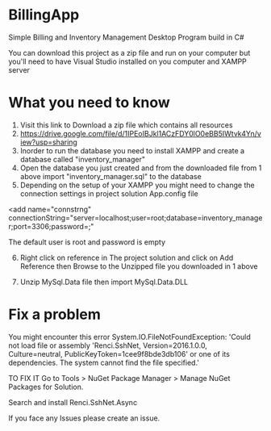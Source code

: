 # BillingApp
Simple Billing and Inventory Management Desktop Program build in C#

You can download this project as a zip file and run on your computer but you'll need to have Visual Studio installed on you computer and XAMPP server

# What you need to know
1) Visit this link to Download a zip file which contains all resources 
2) https://drive.google.com/file/d/1IPEoIBJkl1ACzFDY0lO0eBB5IWtvk4Yn/view?usp=sharing
3) Inorder to run the database you need to install XAMPP and create a database called "inventory_manager"
4) Open the database you just created and from the downloaded file from 1 above  import  "inventory_manager.sql" to the database
5) Depending on the setup of your XAMPP you might need to change the connection settings in project solution App.config file

 <add name="connstrng" connectionString="server=localhost;user=root;database=inventory_manager;port=3306;password=;" 

  The default user is root and password is empty

6) Right click on reference in The project solution and click on Add Reference then Browse to the Unzipped file you downloaded in 1 above

7) Unzip MySql.Data file then import MySql.Data.DLL

# Fix a problem
You might encounter this error
System.IO.FileNotFoundException: 'Could not load file or assembly 'Renci.SshNet, Version=2016.1.0.0, Culture=neutral, PublicKeyToken=1cee9f8bde3db106' or one of its dependencies. The system cannot find the file specified.'

TO FIX IT 
Go to Tools > NuGet Package Manager > Manage NuGet Packages for Solution.

Search and install Renci.SshNet.Async

If you face any Issues please create an issue.
